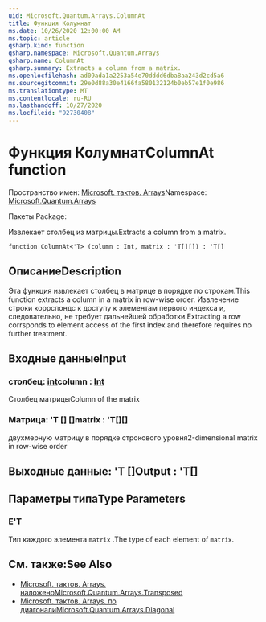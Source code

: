```yaml
---
uid: Microsoft.Quantum.Arrays.ColumnAt
title: Функция Колумнат
ms.date: 10/26/2020 12:00:00 AM
ms.topic: article
qsharp.kind: function
qsharp.namespace: Microsoft.Quantum.Arrays
qsharp.name: ColumnAt
qsharp.summary: Extracts a column from a matrix.
ms.openlocfilehash: ad09ada1a2253a54e70dddd6dba8aa243d2cd5a6
ms.sourcegitcommit: 29e0d88a30e4166fa580132124b0eb57e1f0e986
ms.translationtype: MT
ms.contentlocale: ru-RU
ms.lasthandoff: 10/27/2020
ms.locfileid: "92730408"
---
```

# <a name="columnat-function"></a><span data-ttu-id="61d87-102">Функция Колумнат</span><span class="sxs-lookup"><span data-stu-id="61d87-102">ColumnAt function</span></span>

<span data-ttu-id="61d87-103">Пространство имен: [Microsoft. тактов. Arrays](xref:Microsoft.Quantum.Arrays)</span><span class="sxs-lookup"><span data-stu-id="61d87-103">Namespace: [Microsoft.Quantum.Arrays](xref:Microsoft.Quantum.Arrays)</span></span>

<span data-ttu-id="61d87-104">Пакеты [](https://nuget.org/packages/)</span><span class="sxs-lookup"><span data-stu-id="61d87-104">Package: [](https://nuget.org/packages/)</span></span>


<span data-ttu-id="61d87-105">Извлекает столбец из матрицы.</span><span class="sxs-lookup"><span data-stu-id="61d87-105">Extracts a column from a matrix.</span></span>

```qsharp
function ColumnAt<'T> (column : Int, matrix : 'T[][]) : 'T[]
```


## <a name="description"></a><span data-ttu-id="61d87-106">Описание</span><span class="sxs-lookup"><span data-stu-id="61d87-106">Description</span></span>

<span data-ttu-id="61d87-107">Эта функция извлекает столбец в матрице в порядке по строкам.</span><span class="sxs-lookup"><span data-stu-id="61d87-107">This function extracts a column in a matrix in row-wise order.</span></span>
<span data-ttu-id="61d87-108">Извлечение строки коррспондс к доступу к элементам первого индекса и, следовательно, не требует дальнейшей обработки.</span><span class="sxs-lookup"><span data-stu-id="61d87-108">Extracting a row corrsponds to element access of the first index and therefore requires no further treatment.</span></span>

## <a name="input"></a><span data-ttu-id="61d87-109">Входные данные</span><span class="sxs-lookup"><span data-stu-id="61d87-109">Input</span></span>

### <a name="column--int"></a><span data-ttu-id="61d87-110">столбец: [int](xref:microsoft.quantum.lang-ref.int)</span><span class="sxs-lookup"><span data-stu-id="61d87-110">column : [Int](xref:microsoft.quantum.lang-ref.int)</span></span>

<span data-ttu-id="61d87-111">Столбец матрицы</span><span class="sxs-lookup"><span data-stu-id="61d87-111">Column of the matrix</span></span>


### <a name="matrix--t"></a><span data-ttu-id="61d87-112">Матрица: 'T [] []</span><span class="sxs-lookup"><span data-stu-id="61d87-112">matrix : 'T[][]</span></span>

<span data-ttu-id="61d87-113">двухмерную матрицу в порядке строкового уровня</span><span class="sxs-lookup"><span data-stu-id="61d87-113">2-dimensional matrix in row-wise order</span></span>



## <a name="output--t"></a><span data-ttu-id="61d87-114">Выходные данные: 'T []</span><span class="sxs-lookup"><span data-stu-id="61d87-114">Output : 'T[]</span></span>



## <a name="type-parameters"></a><span data-ttu-id="61d87-115">Параметры типа</span><span class="sxs-lookup"><span data-stu-id="61d87-115">Type Parameters</span></span>

### <a name="t"></a><span data-ttu-id="61d87-116">Е</span><span class="sxs-lookup"><span data-stu-id="61d87-116">'T</span></span>

<span data-ttu-id="61d87-117">Тип каждого элемента `matrix` .</span><span class="sxs-lookup"><span data-stu-id="61d87-117">The type of each element of `matrix`.</span></span>

## <a name="see-also"></a><span data-ttu-id="61d87-118">См. также:</span><span class="sxs-lookup"><span data-stu-id="61d87-118">See Also</span></span>

- [<span data-ttu-id="61d87-119">Microsoft. тактов. Arrays. наложено</span><span class="sxs-lookup"><span data-stu-id="61d87-119">Microsoft.Quantum.Arrays.Transposed</span></span>](xref:Microsoft.Quantum.Arrays.Transposed)
- [<span data-ttu-id="61d87-120">Microsoft. тактов. Arrays. по диагонали</span><span class="sxs-lookup"><span data-stu-id="61d87-120">Microsoft.Quantum.Arrays.Diagonal</span></span>](xref:Microsoft.Quantum.Arrays.Diagonal)